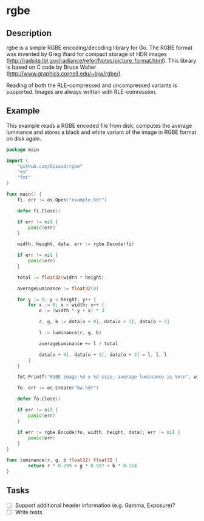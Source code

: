 rgbe
====

Description
-----------

rgbe is a simple RGBE encoding/decoding library for Go. The RGBE format was invented by Greg Ward for compact storage of HDR images (http://radsite.lbl.gov/radiance/refer/Notes/picture_format.html). This library is based on C code by Bruce Walter (http://www.graphics.cornell.edu/~bjw/rgbe/).

Reading of both the RLE-compressed and uncompressed variants is supported. Images are always written with RLE-comression.

Example
-------

This example reads a RGBE encoded file from disk, computes the average luminance and stores a black and white variant of the image in RGBE format on  disk again.

```Go
package main

import (
	"github.com/Opioid/rgbe"
	"os"
	"fmt"
)

func main() {
	fi, err := os.Open("example.hdr")

	defer fi.Close()

	if err != nil {
		panic(err)
	}

	width, height, data, err := rgbe.Decode(fi)

	if err != nil {
		panic(err)
	}

	total := float32(width * height)

	averageLuminance := float32(0)

	for y := 0; y < height; y++ {
		for x := 0; x < width; x++ {
			o := (width * y + x) * 3

			r, g, b := data[o + 0], data[o + 1], data[o + 2]

			l := luminance(r, g, b)

			averageLuminance += l / total

			data[o + 0], data[o + 1], data[o + 2] = l, l, l
		}
	}

	fmt.Printf("RGBE image %d x %d size, average luminance is %v\n", width, height, averageLuminance)

	fo, err := os.Create("bw.hdr")

	defer fo.Close()

	if err != nil {
		panic(err)
	}

	if err := rgbe.Encode(fo, width, height, data); err != nil {
		panic(err)
	}
}

func luminance(r, g, b float32) float32 {
		return r * 0.299 + g * 0.587 + b * 0.114
}
```

Tasks
-----

- [ ] Support additional header information (e.g. Gamma, Exposure)?
- [ ] Write tests